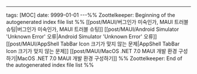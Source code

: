 ---
tags: [MOC]
date: 9999-01-01
---%% Zoottelkeeper: Beginning of the autogenerated index file list  %%
 [[post/MAUI/버그인가 미숙인가, MAUI 트러블 슈팅|버그인가 미숙인가, MAUI 트러블 슈팅]]
 [[post/MAUI/Android Simulator 'Unknown Error' 오류|Android Simulator 'Unknown Error' 오류]]
 [[post/MAUI/AppShell TabBar Icon 크기가 맞지 않는 문제|AppShell TabBar Icon 크기가 맞지 않는 문제]]
 [[post/MAUI/MacOS .NET 7.0 MAUI 개발 환경 구성하기|MacOS .NET 7.0 MAUI 개발 환경 구성하기]]
%% Zoottelkeeper: End of the autogenerated index file list  %%

